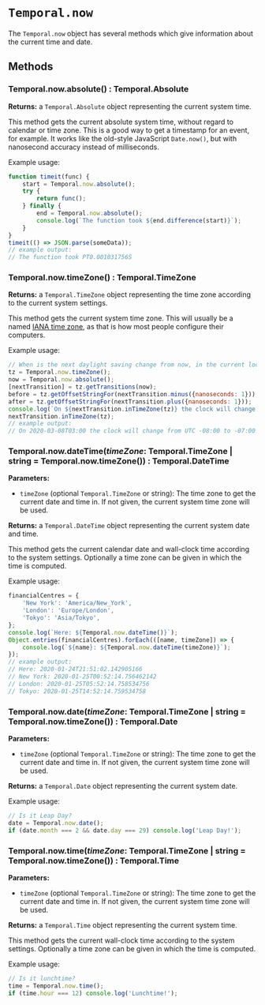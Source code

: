 # `Temporal.now`

The `Temporal.now` object has several methods which give information about the current time and date.

## Methods

### Temporal.now.**absolute**() : Temporal.Absolute

**Returns:** a `Temporal.Absolute` object representing the current system time.

This method gets the current absolute system time, without regard to calendar or time zone.
This is a good way to get a timestamp for an event, for example.
It works like the old-style JavaScript `Date.now()`, but with nanosecond accuracy instead of milliseconds.

Example usage:
```js
function timeit(func) {
    start = Temporal.now.absolute();
    try {
        return func();
    } finally {
        end = Temporal.now.absolute();
        console.log(`The function took ${end.difference(start)}`);
    }
}
timeit(() => JSON.parse(someData));
// example output:
// The function took PT0.001031756S
```

### Temporal.now.**timeZone**() : Temporal.TimeZone

**Returns:** a `Temporal.TimeZone` object representing the time zone according to the current system settings.

This method gets the current system time zone.
This will usually be a named [IANA time zone](https://www.iana.org/time-zones), as that is how most people configure their computers.

Example usage:
```js
// When is the next daylight saving change from now, in the current location?
tz = Temporal.now.timeZone();
now = Temporal.now.absolute();
[nextTransition] = tz.getTransitions(now);
before = tz.getOffsetStringFor(nextTransition.minus({nanoseconds: 1}));
after = tz.getOffsetStringFor(nextTransition.plus({nanoseconds: 1}));
console.log(`On ${nextTransition.inTimeZone(tz)} the clock will change from UTC ${before} to ${after}`);
nextTransition.inTimeZone(tz);
// example output:
// On 2020-03-08T03:00 the clock will change from UTC -08:00 to -07:00
```

### Temporal.now.**dateTime**(_timeZone_: Temporal.TimeZone | string = Temporal.now.timeZone()) : Temporal.DateTime

**Parameters:**
- `timeZone` (optional `Temporal.TimeZone` or string): The time zone to get the current date and time in.
  If not given, the current system time zone will be used.

**Returns:** a `Temporal.DateTime` object representing the current system date and time.

This method gets the current calendar date and wall-clock time according to the system settings.
Optionally a time zone can be given in which the time is computed.

Example usage:
```js
financialCentres = {
    'New York': 'America/New_York',
    'London': 'Europe/London',
    'Tokyo': 'Asia/Tokyo',
};
console.log(`Here: ${Temporal.now.dateTime()}`);
Object.entries(financialCentres).forEach(([name, timeZone]) => {
    console.log(`${name}: ${Temporal.now.dateTime(timeZone)}`);
});
// example output:
// Here: 2020-01-24T21:51:02.142905166
// New York: 2020-01-25T00:52:14.756462142
// London: 2020-01-25T05:52:14.758534756
// Tokyo: 2020-01-25T14:52:14.759534758
```

### Temporal.now.**date**(_timeZone_: Temporal.TimeZone | string = Temporal.now.timeZone()) : Temporal.Date

**Parameters:**
- `timeZone` (optional `Temporal.TimeZone` or string): The time zone to get the current date and time in.
  If not given, the current system time zone will be used.

**Returns:** a `Temporal.Date` object representing the current system date.

Example usage:
```js
// Is it Leap Day?
date = Temporal.now.date();
if (date.month === 2 && date.day === 29) console.log('Leap Day!');
```

### Temporal.now.**time**(_timeZone_: Temporal.TimeZone | string = Temporal.now.timeZone()) : Temporal.Time

**Parameters:**
- `timeZone` (optional `Temporal.TimeZone` or string): The time zone to get the current date and time in.
  If not given, the current system time zone will be used.

**Returns:** a `Temporal.Time` object representing the current system time.

This method gets the current wall-clock time according to the system settings.
Optionally a time zone can be given in which the time is computed.

Example usage:
```js
// Is it lunchtime?
time = Temporal.now.time();
if (time.hour === 12) console.log('Lunchtime!');
```
